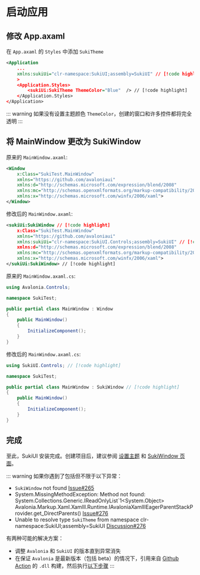 # 启动应用

## 修改 App.axaml

在 `App.axaml` 的 `Styles` 中添加 `SukiTheme`

```xml
<Application
    ...
    xmlns:sukiUi="clr-namespace:SukiUI;assembly=SukiUI" // [!code highlight]
    >
    <Application.Styles>
        <sukiUi:SukiTheme ThemeColor="Blue"  /> // [!code highlight]
    </Application.Styles>
</Application>
```

::: warning
如果没有设置主题颜色 `ThemeColor`，创建的窗口和许多控件都将完全透明
:::

## 将 MainWindow 更改为 SukiWindow

原来的 `MainWindow.axaml`:

```xml
<Window
    x:Class="SukiTest.MainWindow"
    xmlns="https://github.com/avaloniaui"
    xmlns:d="http://schemas.microsoft.com/expression/blend/2008"
    xmlns:mc="http://schemas.openxmlformats.org/markup-compatibility/2006"
    xmlns:x="http://schemas.microsoft.com/winfx/2006/xaml">
</Window>
```

修改后的 `MainWindow.axaml`: 

```xml
<sukiUi:SukiWindow // [!code highlight]
    x:Class="SukiTest.MainWindow"
    xmlns="https://github.com/avaloniaui"
    xmlns:sukiUi="clr-namespace:SukiUI.Controls;assembly=SukiUI" // [!code highlight]
    xmlns:d="http://schemas.microsoft.com/expression/blend/2008"
    xmlns:mc="http://schemas.openxmlformats.org/markup-compatibility/2006"
    xmlns:x="http://schemas.microsoft.com/winfx/2006/xaml">
</sukiUi:SukiWindow> // [!code highlight]
```

原来的 `MainWindow.axaml.cs`: 

```csharp
using Avalonia.Controls;

namespace SukiTest;

public partial class MainWindow : Window
{
    public MainWindow()
    {
        InitializeComponent();
    }
}
```

修改后的 `MainWindow.axaml.cs`: 

```csharp
using SukiUI.Controls; // [!code highlight]

namespace SukiTest;

public partial class MainWindow : SukiWindow // [!code highlight]
{
    public MainWindow()
    {
        InitializeComponent();
    }
}
```

## 完成

至此，SukiUI 安装完成。创建项目后，建议参阅 [设置主题](/zh/documentation/theming/basic) 和 [SukiWindow 页面](/zh/documentation/controls/layout/sukiwindow)。

::: warning
如果你遇到了包括但不限于以下异常：
- `SukiWindow` not found [Issue#265](https://github.com/kikipoulet/SukiUI/issues/265)
- System.MissingMethodException: Method not found: System.Collections.Generic.IReadOnlyList`1<System.Object> Avalonia.Markup.Xaml.XamlIl.Runtime.IAvaloniaXamlIlEagerParentStackProvider.get_DirectParents() [Issue#276](https://github.com/kikipoulet/SukiUI/issues/276)
- Unable to resolve type `SukiTheme` from namespace clr-namespace:SukiUI;assembly=SukiUI [Discussion#276](https://github.com/kikipoulet/SukiUI/discussions/278)

有两种可能的解决方案：
- 调整 `Avalonia` 和 `SukiUI` 的版本直到异常消失
- 在保证 `Avalonia` 是最新版本（包括 beta）的情况下，引用来自 [Github Action](https://github.com/kikipoulet/SukiUI/actions/workflows/build.yml) 的 `.dll` 构建，然后执行[以下步骤](/zh/documentation/getting-started/installation#通过-github-action-安装)
:::